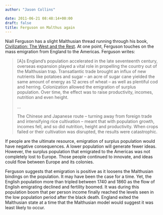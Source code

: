 ```yaml
---
author: "Jason Collins"

date: 2011-06-21 08:48:14+00:00
draft: false
title: Ferguson on Malthus again
---
```


Niall Ferguson has a slight Malthusian thread running through his book, [Civilization: The West and the Rest](https://www.jasoncollins.blog/fergusons-civilization-the-west-and-the-rest/). At one point, Ferguson touches on the mass emigration from England to the Americas. Ferguson writes:

>[A]s England’s population accelerated in the late seventeenth century, overseas expansion played a vital role in propelling the country out of the Malthusian trap. Transatlantic trade brought an influx of new nutrients like potatoes and sugar – an acre of sugar cane yielded the same amount of energy as 12 acres of wheat – as well as plentiful cod and herring. Colonization allowed the emigration of surplus population. Over time, the effect was to raise productivity, incomes, nutrition and even height.
>
>...
>
>The Chinese and Japanese route – turning away from foreign trade and intensifying rice cultivation – meant that with population growth, incomes fell, and so did nutrition, height and productivity. When crops failed or their cultivation was disrupted, the results were catastrophic.

If people are the ultimate resource, emigration of surplus population would have negative consequences. A lower population will generate fewer ideas. However, the surplus population that emigrated to the Americas was not completely lost to Europe. Those people continued to innovate, and ideas could flow between Europe and its colonies.

Ferguson suggests that emigration is positive as it loosens the Malthusian bindings on the population. It may have been the case for a time. Yet, the English population more than tripled between 1740 and 1860 as the flow of English emigrating declined and fertility boomed. It was during this population boom that per person income finally reached the levels seen in the low population period after the black death. England exited the Malthusian state at a time that the Malthusian model would suggest it was least likely to occur.
